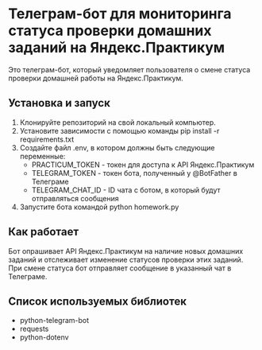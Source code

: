 <h1>Телеграм-бот для мониторинга статуса проверки домашних заданий на Яндекс.Практикум</h1>

<p>Это телеграм-бот, который уведомляет пользователя о смене статуса проверки домашней работы на Яндекс.Практикум.</p>

<h2>Установка и запуск</h2>

<ol>
  <li>Клонируйте репозиторий на свой локальный компьютер.</li>
  <li>Установите зависимости с помощью команды pip install -r requirements.txt</li>
  <li>Создайте файл .env, в котором должны быть следующие переменные:
    <ul>
      <li>PRACTICUM_TOKEN - токен для доступа к API Яндекс.Практикум</li>
      <li>TELEGRAM_TOKEN - токен бота, полученный у @BotFather в Телеграме</li>
      <li>TELEGRAM_CHAT_ID - ID чата с ботом, в который будут отправляться сообщения</li>
    </ul>
  </li>
  <li>Запустите бота командой python homework.py</li>
</ol>

<h2>Как работает</h2>

<p>Бот опрашивает API Яндекс.Практикум на наличие новых домашних заданий и отслеживает изменение статусов проверки этих заданий. При смене статуса бот отправляет сообщение в указанный чат в Телеграме.</p>

<h2>Список используемых библиотек</h2>

<ul>
  <li>python-telegram-bot</li>
  <li>requests</li>
  <li>python-dotenv</li>
</ul>